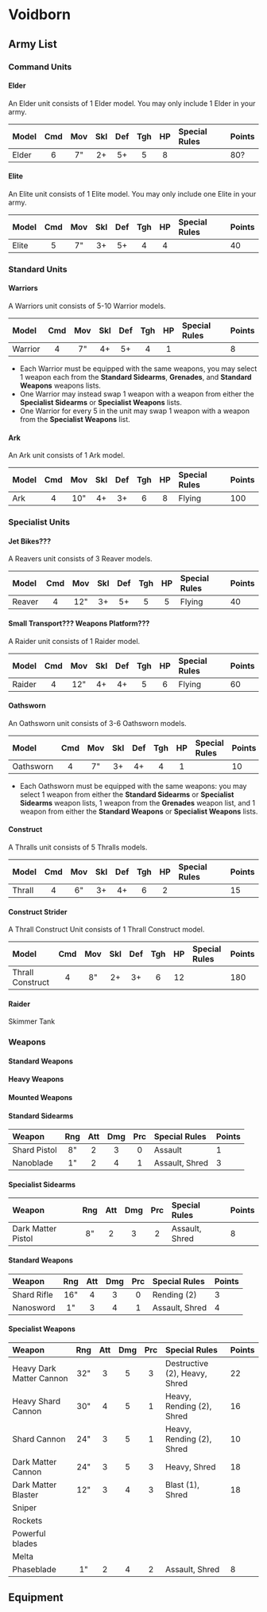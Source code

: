 # Voidborn

## Army List



### Command Units

#### Elder

An Elder unit consists of 1 Elder model. You may only include 1 Elder in your army.

| Model                      | Cmd | Mov | Skl | Def | Tgh | HP  | Special Rules             | Points |
| :------------------------- | :-: | :-: | :-: | :-: | :-: | :-: | :------------------------ | :----- |
| Elder                      |  6  |  7" |  2+ |  5+ |  5  |  8  |                           | 80?    |

#### Elite

An Elite unit consists of 1 Elite model. You may only include one Elite in your army.

| Model                      | Cmd | Mov | Skl | Def | Tgh | HP  | Special Rules             | Points |
| :------------------------- | :-: | :-: | :-: | :-: | :-: | :-: | :------------------------ | :----- |
| Elite                      |  5  |  7" |  3+ |  5+ |  4  |  4  |                           | 40     |

### Standard Units

#### Warriors

A Warriors unit consists of 5-10 Warrior models.

| Model                      | Cmd | Mov | Skl | Def | Tgh | HP  | Special Rules             | Points |
| :------------------------- | :-: | :-: | :-: | :-: | :-: | :-: | :------------------------ | :----- |
| Warrior                    |  4  |  7" |  4+ |  5+ |  4  |  1  |                           | 8      |

- Each Warrior must be equipped with the same weapons, you may select 1 weapon each from the **Standard Sidearms**, **Grenades**, and **Standard Weapons** weapons lists.
- One Warrior may instead swap 1 weapon with a weapon from either the **Specialist Sidearms** or **Specialist Weapons** lists.
- One Warrior for every 5 in the unit may swap 1 weapon with a weapon from the **Specialist Weapons** list.

#### Ark

An Ark unit consists of 1 Ark model.

Model                      | Cmd | Mov | Skl | Def | Tgh | HP  | Special Rules             | Points
:------------------------- | :-: | :-: | :-: | :-: | :-: | :-: | :------------------------ | :-----
Ark                        |  4  | 10" |  4+ |  3+ |  6  |  8  | Flying                    | 100

### Specialist Units

#### Jet Bikes???

A Reavers unit consists of 3 Reaver models.

Model                      | Cmd | Mov | Skl | Def | Tgh | HP  | Special Rules             | Points
:------------------------- | :-: | :-: | :-: | :-: | :-: | :-: | :------------------------ | :-----
Reaver                     |  4  | 12" |  3+ |  5+ |  5  | 5   | Flying                    | 40

#### Small Transport??? Weapons Platform???

A Raider unit consists of 1 Raider model.

Model                      | Cmd | Mov | Skl | Def | Tgh | HP  | Special Rules             | Points
:------------------------- | :-: | :-: | :-: | :-: | :-: | :-: | :------------------------ | :-----
Raider                     |  4  | 12" |  4+ |  4+ |  5  | 6   | Flying                    | 60

#### Oathsworn

An Oathsworn unit consists of 3-6 Oathsworn models.

Model                      | Cmd | Mov | Skl | Def | Tgh | HP  | Special Rules             | Points
:------------------------- | :-: | :-: | :-: | :-: | :-: | :-: | :------------------------ | :-----
Oathsworn                  |  4  |  7" |  3+ |  4+ |  4  |  1  |                           | 10

- Each Oathsworn must be equipped with the same weapons: you may select 1 weapon from either the **Standard Sidearms** or **Specialist Sidearms** weapon lists, 1 weapon from the **Grenades** weapon list, and 1 weapon from either the **Standard Weapons** or **Specialist Weapons** lists.


#### Construct

A Thralls unit consists of 5 Thralls models.

Model                      | Cmd | Mov | Skl | Def | Tgh | HP  | Special Rules             | Points
:------------------------- | :-: | :-: | :-: | :-: | :-: | :-: | :------------------------ | :-----
Thrall                     |  4  |  6" |  3+ |  4+ |  6  |  2  |                           | 15

#### Construct Strider

A Thrall Construct Unit consists of 1 Thrall Construct model.

Model                      | Cmd | Mov | Skl | Def | Tgh | HP  | Special Rules             | Points
:------------------------- | :-: | :-: | :-: | :-: | :-: | :-: | :------------------------ | :-----
Thrall Construct           |  4  |  8" |  2+ |  3+ |  6  |  12 |                           | 180

#### Raider

Skimmer Tank

### Weapons

#### Standard Weapons

#### Heavy Weapons

#### Mounted Weapons

#### Standard Sidearms

| Weapon                     | Rng | Att | Dmg | Prc | Special Rules                        | Points |
| :------------------------- | :-: | :-: | :-: | :-: | :----------------------------------- | :----- |
| Shard Pistol               | 8"  |  2  |  3  |  0  | Assault                              | 1      |
| Nanoblade                  | 1"  |  2  |  4  |  1  | Assault, Shred                       | 3      |

#### Specialist Sidearms

| Weapon                     | Rng | Att | Dmg | Prc | Special Rules                        | Points |
| :------------------------- | :-: | :-: | :-: | :-: | :----------------------------------- | :----- |
| Dark Matter Pistol         | 8"  |  2  |  3  |  2  | Assault, Shred                       | 8      |

#### Standard Weapons

| Weapon                     | Rng | Att | Dmg | Prc | Special Rules                        | Points |
| :------------------------- | :-: | :-: | :-: | :-: | :----------------------------------- | :----- |
| Shard Rifle                | 16" |  4  |  3  |  0  | Rending (2)                          | 3      |
| Nanosword                  | 1"  |  3  |  4  |  1  | Assault, Shred                       | 4      |

#### Specialist Weapons

| Weapon                     | Rng | Att | Dmg | Prc | Special Rules                        | Points |
| :------------------------- | :-: | :-: | :-: | :-: | :----------------------------------- | :----- |
| Heavy Dark Matter Cannon   | 32" |  3  |  5  |  3  | Destructive (2), Heavy, Shred        | 22     |
| Heavy Shard Cannon         | 30" |  4  |  5  |  1  | Heavy, Rending (2), Shred            | 16     |
| Shard Cannon               | 24" |  3  |  5  |  1  | Heavy, Rending (2), Shred            | 10     |
| Dark Matter Cannon         | 24" |  3  |  5  |  3  | Heavy, Shred                         | 18     |
| Dark Matter Blaster        | 12" |  3  |  4  |  3  | Blast (1), Shred                     | 18     |
| Sniper
| Rockets
| Powerful blades
| Melta
| Phaseblade                 | 1"  |  2  |  4  |  2  | Assault, Shred                       | 8      |

## Equipment
